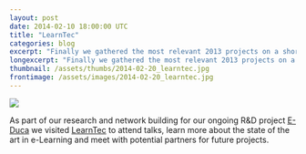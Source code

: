 ```yaml
---
layout: post
date: 2014-02-10 18:00:00 UTC
title: "LearnTec"
categories: blog
excerpt: "Finally we gathered the most relevant 2013 projects on a short video!"
longexcerpt: "Finally we gathered the most relevant 2013 projects on a short video!"
thumbnail: /assets/thumbs/2014-02-20_learntec.jpg
frontimage: /assets/images/2014-02-20_learntec.jpg
---
```


![](/assets/images/2014-02-20-learntec.jpg)

As part of our research and network building for our ongoing R&D project [E-Duca][1] we visited [LearnTec][2] to attend talks, learn more about the state of the art in e-Learning and meet with potential partners for future projects.

[1]: http://e-duca.cc
[2]: http://www.learntec.de/messe-karlsruhe-learntec/2014/en/mess_ka/presse_service/presseuebersicht/presseservice_40576.jsp
